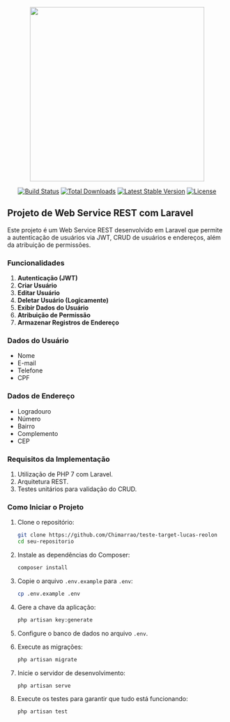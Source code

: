 <p align="center"><a href="https://laravel.com" target="_blank"><img src="https://raw.githubusercontent.com/laravel/art/master/logo-lockup/5%20SVG/2%20CMYK/1%20Full%20Color/laravel-logolockup-cmyk-red.svg" width="400"></a></p>

<p align="center">
<a href="https://travis-ci.org/laravel/framework"><img src="https://travis-ci.org/laravel/framework.svg" alt="Build Status"></a>
<a href="https://packagist.org/packages/laravel/framework"><img src="https://img.shields.io/packagist/dt/laravel/framework" alt="Total Downloads"></a>
<a href="https://packagist.org/packages/laravel/framework"><img src="https://img.shields.io/packagist/v/laravel/framework" alt="Latest Stable Version"></a>
<a href="https://packagist.org/packages/laravel/framework"><img src="https://img.shields.io/packagist/l/laravel/framework" alt="License"></a>
</p>

## Projeto de Web Service REST com Laravel

Este projeto é um Web Service REST desenvolvido em Laravel que permite a autenticação de usuários via JWT, CRUD de usuários e endereços, além da atribuição de permissões.

### Funcionalidades

1. **Autenticação (JWT)**
2. **Criar Usuário**
3. **Editar Usuário**
4. **Deletar Usuário (Logicamente)**
5. **Exibir Dados do Usuário**
6. **Atribuição de Permissão**
7. **Armazenar Registros de Endereço**

### Dados do Usuário

- Nome
- E-mail
- Telefone
- CPF

### Dados de Endereço

- Logradouro
- Número
- Bairro
- Complemento
- CEP

### Requisitos da Implementação

1. Utilização de PHP 7 com Laravel.
2. Arquitetura REST.
3. Testes unitários para validação do CRUD.

### Como Iniciar o Projeto

1. Clone o repositório:

   ```bash
   git clone https://github.com/Chimarrao/teste-target-lucas-reolon
   cd seu-repositorio
   ```
2. Instale as dependências do Composer:

   ```bash
   composer install
   ```
3. Copie o arquivo `.env.example` para `.env`:

   ```bash
   cp .env.example .env
   ```
4. Gere a chave da aplicação:

   ```bash
   php artisan key:generate
   ```
5. Configure o banco de dados no arquivo `.env`.
6. Execute as migrações:

   ```bash
   php artisan migrate
   ```
7. Inicie o servidor de desenvolvimento:

   ```bash
   php artisan serve
   ```
8. Execute os testes para garantir que tudo está funcionando:

   ```bash
   php artisan test
   ```
